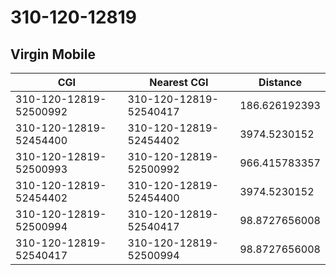 # 310-120-12819
## Virgin Mobile


| CGI | Nearest CGI | Distance |
|-----|-------------|----------|
| 310-120-12819-52500992 | 310-120-12819-52540417 | 186.626192393 |
| 310-120-12819-52454400 | 310-120-12819-52454402 | 3974.5230152 |
| 310-120-12819-52500993 | 310-120-12819-52500992 | 966.415783357 |
| 310-120-12819-52454402 | 310-120-12819-52454400 | 3974.5230152 |
| 310-120-12819-52500994 | 310-120-12819-52540417 | 98.8727656008 |
| 310-120-12819-52540417 | 310-120-12819-52500994 | 98.8727656008 |
